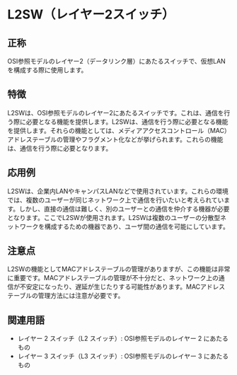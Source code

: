 

# L2SW（レイヤー2スイッチ）
## 正称
OSI参照モデルのレイヤー2（データリンク層）にあたるスイッチで、仮想LANを構成する際に使用します。

## 特徴
L2SWは、OSI参照モデルのレイヤー2にあたるスイッチです。これは、通信を行う際に必要となる機能を提供します。L2SWは、通信を行う際に必要となる機能を提供します。それらの機能としては、メディアアクセスコントロール（MAC）アドレステーブルの管理やフラグメント化などが挙げられます。これらの機能は、通信を行う際に必要となります。

## 応用例
L2SWは、企業内LANやキャンパスLANなどで使用されています。これらの環境では、複数のユーザーが同じネットワーク上で通信を行いたいと考えられています。しかし、直接の通信は難しく、別のユーザーとの通信を仲介する機器が必要となります。ここでL2SWが使用されます。L2SWは複数のユーザーの分散型ネットワークを構成するための機器であり、ユーザ間の通信を可能にしています。

## 注意点
L2SWの機能としてMACアドレステーブルの管理がありますが、この機能は非常に重要です。MACアドレステーブルの管理が不十分だと、ネットワーク上の通信が不安定になったり、遅延が生じたりする可能性があります。MACアドレステーブルの管理方法には注意が必要です。


## 関連用語
* レイヤー 2 スイッチ（L2 スイッチ）: OSI参照モデルのレイヤー 2 にあたるもの  
* レイヤー 3 スイッチ（L3 スイッチ）: OSI参照モデルのレイヤー 3 にあたるもの